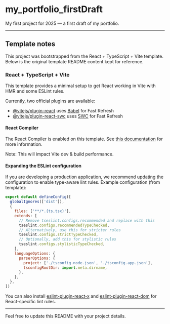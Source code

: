 # my_portfolio_firstDraft

My first project for 2025 — a first draft of my portfolio.

---

## Template notes

This project was bootstrapped from the React + TypeScript + Vite template. Below is the original template README content kept for reference.

### React + TypeScript + Vite

This template provides a minimal setup to get React working in Vite with HMR and some ESLint rules.

Currently, two official plugins are available:

- [@vitejs/plugin-react](https://github.com/vitejs/vite-plugin-react/blob/main/packages/plugin-react) uses [Babel](https://babeljs.io/) for Fast Refresh
- [@vitejs/plugin-react-swc](https://github.com/vitejs/vite-plugin-react-swc) uses [SWC](https://swc.rs/) for Fast Refresh

#### React Compiler

The React Compiler is enabled on this template. See [this documentation](https://react.dev/learn/react-compiler) for more information.

Note: This will impact Vite dev & build performance.

#### Expanding the ESLint configuration

If you are developing a production application, we recommend updating the configuration to enable type-aware lint rules. Example configuration (from template):

```js
export default defineConfig([
  globalIgnores(['dist']),
  {
    files: ['**/*.{ts,tsx}'],
    extends: [
      // Remove tseslint.configs.recommended and replace with this
      tseslint.configs.recommendedTypeChecked,
      // Alternatively, use this for stricter rules
      tseslint.configs.strictTypeChecked,
      // Optionally, add this for stylistic rules
      tseslint.configs.stylisticTypeChecked,
    ],
    languageOptions: {
      parserOptions: {
        project: ['./tsconfig.node.json', './tsconfig.app.json'],
        tsconfigRootDir: import.meta.dirname,
      },
    },
  },
])
```

You can also install [eslint-plugin-react-x](https://github.com/Rel1cx/eslint-react/tree/main/packages/plugins/eslint-plugin-react-x) and [eslint-plugin-react-dom](https://github.com/Rel1cx/eslint-react/tree/main/packages/plugins/eslint-plugin-react-dom) for React-specific lint rules.

---

Feel free to update this README with your project details.
